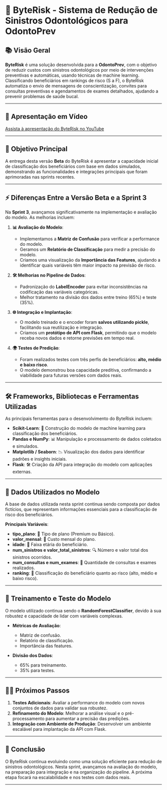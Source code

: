 # 🦷 ByteRisk - Sistema de Redução de Sinistros Odontológicos para OdontoPrev

## 📚 Visão Geral

**ByteRisk** é uma solução desenvolvida para a **OdontoPrev**, com o objetivo de reduzir custos com sinistros odontológicos por meio de intervenções preventivas e automáticas, usando técnicas de machine learning. Classificando beneficiários em rankings de risco (S a F), o ByteRisk automatiza o envio de mensagens de conscientização, convites para consultas preventivas e agendamentos de exames detalhados, ajudando a prevenir problemas de saúde bucal.

---
## 🎥 Apresentação em Vídeo

[Assista à apresentação do ByteRisk no YouTube](https://youtu.be/RmGpEU9h0dw)

---

## 🎯 Objetivo Principal

A entrega desta versão **Beta** do ByteRisk é apresentar a capacidade inicial de classificação dos beneficiários com base em dados simulados, demonstrando as funcionalidades e integrações principais que foram aprimoradas nas sprints recentes.

---

## ⚡️ Diferenças Entre a Versão Beta e a Sprint 3

Na **Sprint 3**, avançamos significativamente na implementação e avaliação do modelo. As melhorias incluem:

1. **📊 Avaliação do Modelo**:
   - Implementamos a **Matriz de Confusão** para verificar a performance do modelo.
   - Geramos um **Relatório de Classificação** para medir a precisão do modelo.
   - Criamos uma visualização da **Importância das Features**, ajudando a identificar quais variáveis têm maior impacto na previsão de risco.

2. **🛠️ Melhorias no Pipeline de Dados**:
   - Padronização do **LabelEncoder** para evitar inconsistências na codificação das variáveis categóricas.
   - Melhor tratamento na divisão dos dados entre treino (65%) e teste (35%).

3. **🌐 Integração e Implantação**:
   - O modelo treinado e o encoder foram **salvos utilizando pickle**, facilitando sua reutilização e integração.
   - Criamos um **protótipo de API com Flask**, permitindo que o modelo receba novos dados e retorne previsões em tempo real.
   
4. **🌍 Testes de Predição**:
   - Foram realizados testes com três perfis de beneficiários: **alto, médio e baixo risco**.
   - O modelo demonstrou boa capacidade preditiva, confirmando a viabilidade para futuras versões com dados reais.

---

## 🛠️ Frameworks, Bibliotecas e Ferramentas Utilizadas

As principais ferramentas para o desenvolvimento do ByteRisk incluem:

- **Scikit-Learn**: 🧠 Construção do modelo de machine learning para classificação dos beneficiários.
- **Pandas e NumPy**: 📊 Manipulação e processamento de dados coletados e simulados.
- **Matplotlib / Seaborn**: 📉 Visualização dos dados para identificar padrões e insights iniciais.
- **Flask**: 🛠️ Criação da API para integração do modelo com aplicações externas.

---

## 📂 Dados Utilizados no Modelo

A base de dados utilizada nesta sprint continua sendo composta por dados fictícios, que representam informações essenciais para a classificação de risco dos beneficiários.

**Principais Variáveis**:

- **tipo_plano**: 📝 Tipo de plano (Premium ou Básico).
- **valor_mensal**: 💸 Custo mensal do plano.
- **idade**: 👤 Faixa etária do beneficiário.
- **num_sinistros e valor_total_sinistros**: 🔍 Número e valor total dos sinistros ocorridos.
- **num_consultas e num_exames**: 🏥 Quantidade de consultas e exames realizados.
- **ranking**: 🔢 Classificação do beneficiário quanto ao risco (alto, médio e baixo risco).

---

## 🧠 Treinamento e Teste do Modelo

O modelo utilizado continua sendo o **RandomForestClassifier**, devido à sua robustez e capacidade de lidar com variáveis complexas.

- **Métricas de Avaliação**:
  - Matriz de confusão.
  - Relatório de classificação.
  - Importância das features.

- **Divisão dos Dados**:
  - 65% para treinamento.
  - 35% para testes.

---

## 🚶‍♂️ Próximos Passos

1. **Testes Adicionais**: Avaliar a performance do modelo com novos conjuntos de dados para validar sua robustez.
2. **Refinamento do Modelo**: Melhorar a análise visual e o pré-processamento para aumentar a precisão das predições.
3. **Integração com Ambiente de Produção**: Desenvolver um ambiente escalável para implantação da API com Flask.

---

## 📄 Conclusão

O ByteRisk continua evoluindo como uma solução eficiente para redução de sinistros odontológicos. Nesta sprint, avançamos na avaliação do modelo, na preparação para integração e na organização do pipeline. A próxima etapa focará na escalabilidade e nos testes com dados reais.

---

